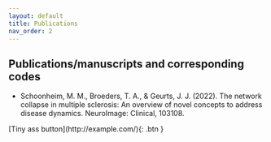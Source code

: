 ```yaml
---
layout: default
title: Publications
nav_order: 2
---
```

<h2>Publications/manuscripts and corresponding codes</h2>

- Schoonheim, M. M., Broeders, T. A., & Geurts, J. J. (2022). The network collapse in multiple sclerosis: An overview of novel concepts to address disease dynamics. NeuroImage: Clinical, 103108.

<span class="fs-3">
[Tiny ass button](http://example.com/){: .btn }
</span>
